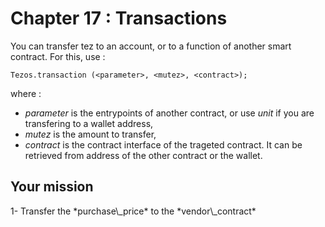# Chapter 17 : Transactions

<dialog character="pilot">Hey captain, we've been hanging with that vendor a long time now. Can we finally pay him and go to Osiris?</dialog>

You can transfer tez to an account, or to a function of another smart contract. For this, use :

```
Tezos.transaction (<parameter>, <mutez>, <contract>);
```

where :

- _parameter_ is the entrypoints of another contract, or use _unit_ if you are transfering to a wallet address,
- _mutez_ is the amount to transfer,
- _contract_ is the contract interface of the trageted contract. It can be retrieved from address of the other contract or the wallet.

## Your mission

<!-- prettier-ignore --> 1- Transfer the *purchase\_price* to the *vendor\_contract*

